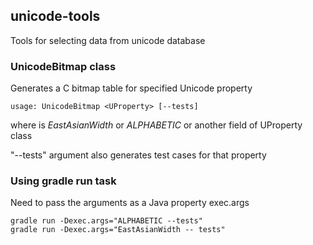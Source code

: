 ## unicode-tools
Tools for selecting data from unicode database

### UnicodeBitmap class
Generates a C bitmap table for specified Unicode property

```
usage: UnicodeBitmap <UProperty> [--tests]
```

where <UProperty> is *EastAsianWidth* or *ALPHABETIC* or another field of UProperty class

"--tests" argument also generates test cases for that property

### Using gradle run task
Need to pass the arguments as a Java property exec.args

```
gradle run -Dexec.args="ALPHABETIC --tests"
gradle run -Dexec.args="EastAsianWidth -- tests"
```
